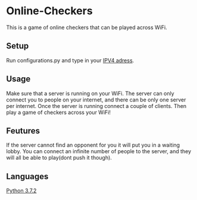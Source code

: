 # Online-Checkers
This is a game of online checkers that can be played across WiFi.

## Setup 
Run configurations.py and type in your [IPV4 adress](https://lifehacker.com/how-to-find-your-local-and-external-ip-address-5833108#:~:text=not%20that%20tough.-,Windows,is%20your%20local%20IP%20address.).

## Usage
Make sure that a server is running on your WiFi.
The server can only connect you to people on your internet, and there can be only one server per internet.
Once the server is running connect a couple of clients.
Then play a game of checkers across your WiFi!

## Feutures 
If the server cannot find an opponent for you it will put you in a waiting lobby.
You can connect an infinite number of people to the server, and they will all be able to play(dont push it though).

## Languages
[Python 3.7.2](https://www.python.org/downloads/release/python-372/)

